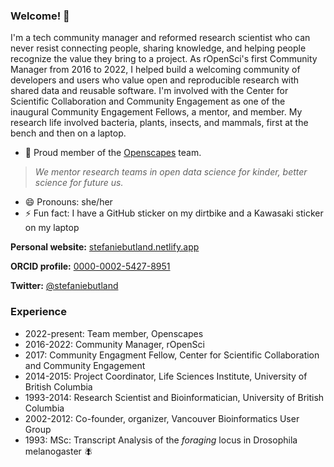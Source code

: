 ### Welcome! 👋

I'm a tech community manager and reformed research scientist who can never resist connecting people, sharing knowledge, and helping people recognize the value they bring to a project. As rOpenSci's first Community Manager from 2016 to 2022, I helped build a welcoming community of developers and users who value open and reproducible research with shared data and reusable software. I'm involved with the Center for Scientific Collaboration and Community Engagement as one of the inaugural Community Engagement Fellows, a mentor, and member. My research life involved bacteria, plants, insects, and mammals, first at the bench and then on a laptop. 

- 💃 Proud member of the [Openscapes](https://www.openscapes.org/) team. 
> _We mentor research teams in open data science for kinder, better science for future us._
- 😄 Pronouns: she/her
- ⚡ Fun fact: I have a GitHub sticker on my dirtbike and a Kawasaki sticker on my laptop

**Personal website:** [stefaniebutland.netlify.app](https://stefaniebutland.netlify.app/)

**ORCID profile:** [0000-0002-5427-8951](https://orcid.org/0000-0002-5427-8951)

**Twitter:** [@stefaniebutland](https://twitter.com/stefaniebutland)

### Experience

- 2022-present: Team member, Openscapes
- 2016-2022: Community Manager, rOpenSci
- 2017: Community Engagment Fellow, Center for Scientific Collaboration and Community Engagement
- 2014-2015: Project Coordinator, Life Sciences Institute, University of British Columbia
- 1993-2014: Research Scientist and Bioinformatician, University of British Columbia
- 2002-2012: Co-founder, organizer, Vancouver Bioinformatics User Group
- 1993: MSc: Transcript Analysis of the _foraging_ locus in Drosophila melanogaster 🪰








<!--
**stefaniebutland/stefaniebutland** is a ✨ _special_ ✨ repository because its `README.md` (this file) appears on your GitHub profile.

Here are some ideas to get you started:

- 🔭 I’m currently working on ...
- 🌱 I’m currently learning ...
- 👯 I’m looking to collaborate on ...
- 🤔 I’m looking for help with ...
- 💬 Ask me about ...
- 📫 How to reach me: ...
- 😄 Pronouns: ...
- ⚡ Fun fact: ...
-->

